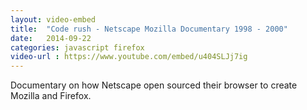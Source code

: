 ```yaml
---
layout: video-embed
title:  "Code rush - Netscape Mozilla Documentary 1998 - 2000"
date:   2014-09-22
categories: javascript firefox
video-url : https://www.youtube.com/embed/u404SLJj7ig
---
```

Documentary on how Netscape open sourced their browser to create Mozilla and Firefox.


